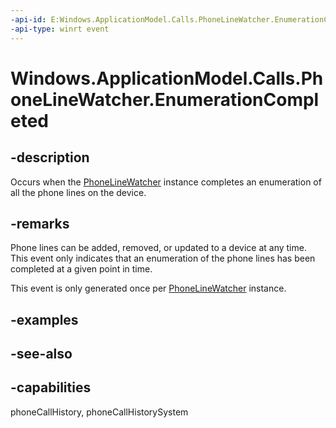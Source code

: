 ```yaml
---
-api-id: E:Windows.ApplicationModel.Calls.PhoneLineWatcher.EnumerationCompleted
-api-type: winrt event
---
```


<!-- Event syntax
public event Windows.Foundation.TypedEventHandler EnumerationCompleted<Windows.ApplicationModel.Calls.PhoneLineWatcher,  object>
-->

# Windows.ApplicationModel.Calls.PhoneLineWatcher.EnumerationCompleted

## -description
Occurs when the [PhoneLineWatcher](phonelinewatcher.md) instance completes an enumeration of all the phone lines on the device.

## -remarks
Phone lines can be added, removed, or updated to a device at any time. This event only indicates that an enumeration of the phone lines has been completed at a given point in time.

This event is only generated once per [PhoneLineWatcher](phonelinewatcher.md) instance.

## -examples

## -see-also

## -capabilities
phoneCallHistory, phoneCallHistorySystem
